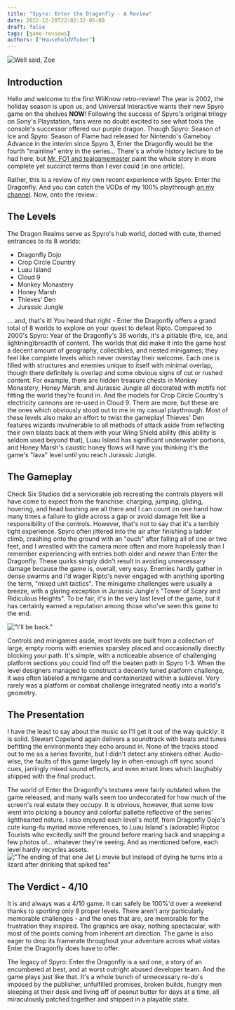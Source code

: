 ```yaml
---
title: "Spyro: Enter the Dragonfly - A Review"
date: 2022-12-28T22:02:32-05:00
draft: false
tags: [game-reviews]
authors: ["HouseholdVTuber"]
---
```

<!--more-->
![Well said, Zoe](https://i.imgur.com/kP19keK.png)

## Introduction
Hello and welcome to the first WiiKnow retro-review! The year is 2002, the holiday season is upon us, and Universal Interactive wants their new Spyro game on the shelves **NOW**! Following the success of Spyro's original trilogy on Sony's Playstation, fans were no doubt excited to see what tools the console's successor offered our purple dragon. Though Spyro: Season of Ice and Spyro: Season of Flame had released for Nintendo's Gameboy Advance in the interim since Spyro 3, Enter the Dragonfly would be the fourth "mainline" entry in the series... There's a whole history lecture to be had here, but [Mr. FO1 and tealgamemaster](https://www.youtube.com/watch?v=FHLZEuyXFKE) paint the whole story in more complete yet succinct terms than I ever could (in one article).

Rather, this is a review of my own recent experience with Spyro: Enter the Dragonfly. And you can catch the VODs of my 100% playthrough [on my channel](https://www.youtube.com/playlist?list=PL1qOUzOGs7Z-gkc76Wu2uAQFnlwyK8Y4q). Now, onto the review.:

## The Levels
The Dragon Realms serve as Spyro's hub world, dotted with cute, themed entrances to its 8 worlds:
* Dragonfly Dojo
* Crop Circle Country
* Luau Island
* Cloud 9
* Monkey Monastery
* Honey Marsh
* Thieves' Den
* Jurassic Jungle

[//]: # (THE TERMINATOR OF MARKDOWN LISTS)
... and, that's it! You heard that right - Enter the Dragonfly offers a grand total of 8 worlds to explore on your quest to defeat Ripto. Compared to 2000's Spyro: Year of the Dragonfly's 36 worlds, it's a pitiable (fire, ice, and lightning)breadth of content. The worlds that did make it into the game host a decent amount of geography, collectibles, and nested minigames; they feel like complete levels which never overstay their welcome. Each one is filled with structures and enemies unique to itself with minimal overlap, though there definitely is overlap and some obvious signs of cut or rushed content. For example, there are hidden treasure chests in Monkey Monastery, Honey Marsh, and Jurassic Jungle all decorated with motifs not fitting the world they're found in. And the models for Crop Circle Country's electricity cannons are re-used in Cloud 9. There are more, but these are the ones which obviously stood out to me in my casual playthrough. Most of these levels also make an effort to twist the gameplay! Thieves' Den features wizards invulnerable to all methods of attack aside from reflecting their own blasts back at them with your Wing Shield ability (this ability is seldom used beyond that), Luau Island has significant underwater portions, and Honey Marsh's caustic honey flows will have you thinking it's the game's "lava" level until you reach Jurassic Jungle.

## The Gameplay
Check Six Studios did a serviceable job recreating the controls players will have come to expect from the franchise: charging, jumping, gliding, hovering, and head bashing are all there and I can count on one hand how many times a failure to glide across a gap or avoid damage felt like a responsibility of the controls. However, that's not to say that it's a terribly tight experience. Spyro often jittered into the air after finishing a ladder climb, crashing onto the ground with an "ouch" after falling all of one or two feet, and I wrestled with the camera more often and more hopelessly than I remember experiencing with entries both older and newer than Enter the Dragonfly. These quirks simply didn't result in avoiding unnecessary damage because the game is, overall, very easy. Enemies hardly gather in dense swarms and I'd wager Ripto's never engaged with anything sporting the term, "mixed unit tactics". The minigame challenges were usually a breeze, with a glaring exception in Jurassic Jungle's "Tower of Scary and Ridiculous Heights". To be fair, it's in the very last level of the game, but it has certainly earned a reputation among those who've seen this game to the end. 

!["I'll be back."](https://i.imgur.com/SO1wOKh.png)

Controls and minigames aside, most levels are built from a collection of large, empty rooms with enemies sparsley placed and occasionally directly blocking your path. It's simple, with a noticeable absence of challenging platform sections you could find off the beaten path in Spyro 1-3. When the level designers managed to construct a decently tuned platform challenge, it was often labeled a minigame and containerized within a sublevel. Very rarely was a platform or combat challenge integrated neatly into a world's geometry. 

## The Presentation
I have the least to say about the music so I'll get it out of the way quickly: it is solid. Stewart Copeland again delivers a soundtrack with beats and tunes befitting the environments they echo around in. None of the tracks stood out to me as a series favorite, but I didn't detect any stinkers either. Audio-wise, the faults of this game largely lay in often-enough off sync sound cues, jarringly mixed sound effects, and even errant lines which laughably shipped with the final product. 

The world of Enter the Dragonfly's textures were fairly outdated when the game released, and many walls seem too undecorated for how much of the screen's real estate they occupy. It is obvious, however, that some love went into picking a bouncy and colorful pallette reflective of the series' lighthearted nature. I also enjoyed each level's motif, from Dragonfly Dojo's cute kung-fu myriad movie references, to Luau Island's (adorable) Riptoc Tourists who excitedly sniff the ground before rearing back and snapping a few photos of... whatever they're seeing. And as mentioned before, each level hardly recycles assets.
!["The ending of that one Jet Li movie but instead of dying he turns into a lizard after drinking that spiked tea"](https://i.imgur.com/TFSWweL.png)

## The Verdict - 4/10
It is and always was a 4/10 game. It can safely be 100%'d over a weekend thanks to sporting only 8 proper levels. There aren't any particularly memorable challenges - and the ones that are, are memorable for the frustration they inspired. The graphics are okay, nothing spectacular, with most of the points coming from inherent art direction. The game is also eager to drop its framerate throughout your adventure across what vistas Enter the Dragonfly does have to offer. 

The legacy of Spyro: Enter the Dragonfly is a sad one, a story of an encumbered at best, and at worst outright abused developer team. And the game plays just like that. It's a whole bunch of unnecessary re-do's imposed by the publisher, unfulfilled promises, broken builds, hungry men sleeping at their desk and living off of peanut butter for days at a time, all miraculously patched together and shipped in a playable state.